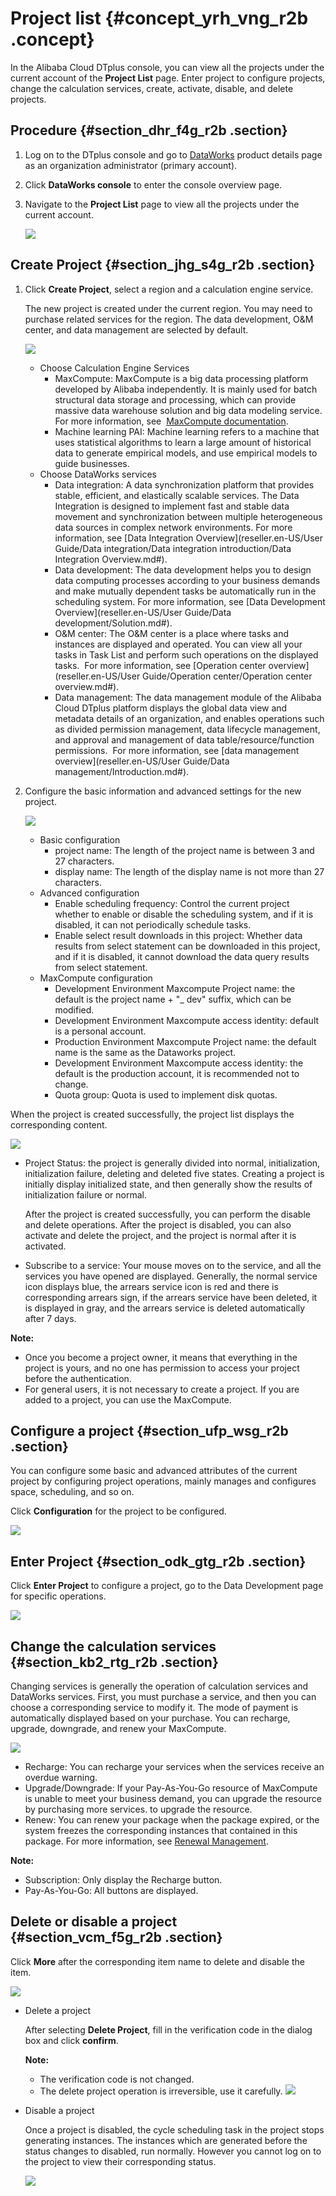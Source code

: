 # Project list {#concept_yrh_vng_r2b .concept}

In the Alibaba Cloud DTplus console, you can view all the projects under the current account of the **Project List** page. Enter project to configure projects, change the calculation services, create, activate, disable, and delete projects.

## Procedure {#section_dhr_f4g_r2b .section}

1.  Log on to the DTplus console and go to [DataWorks](https://www.alibabacloud.com/product/ide) product details page as an organization administrator \(primary account\).
2.  Click **DataWorks console** to enter the console overview page.
3.  Navigate to the **Project List** page to view all the projects under the current account.

    ![](http://static-aliyun-doc.oss-cn-hangzhou.aliyuncs.com/assets/img/16187/15408837868729_en-US.jpg)


## Create Project {#section_jhg_s4g_r2b .section}

1.  Click **Create Project**, select a region and a calculation engine service.

    The new project is created under the current region. You may need to purchase related services for the region. The data development, O&M center, and data management are selected by default.

    ![](http://static-aliyun-doc.oss-cn-hangzhou.aliyuncs.com/assets/img/16187/15408837868730_en-US.png)

    -   Choose Calculation Engine Services
        -   MaxCompute: MaxCompute is a big data processing platform developed by Alibaba independently. It is mainly used for batch structural data storage and processing, which can provide massive data warehouse solution and big data modeling service. For more information, see  [MaxCompute documentation](https://www.alibabacloud.com/product/maxcompute).
        -   Machine learning PAI: Machine learning refers to a machine that uses statistical algorithms to learn a large amount of historical data to generate empirical models, and use empirical models to guide businesses.
    -   Choose DataWorks services
        -   Data integration: A data synchronization platform that provides stable, efficient, and elastically scalable services. The Data Integration is designed to implement fast and stable data movement and synchronization between multiple heterogeneous data sources in complex network environments. For more information, see [Data Integration Overview](reseller.en-US/User Guide/Data integration/Data integration introduction/Data Integration Overview.md#).
        -   Data development: The data development helps you to design data computing processes according to your business demands and make mutually dependent tasks be automatically run in the scheduling system. For more information, see [Data Development Overview](reseller.en-US/User Guide/Data development/Solution.md#).
        -   O&M center: The O&M center is a place where tasks and instances are displayed and operated. You can view all your tasks in Task List and perform such operations on the displayed tasks.  For more information, see [Operation center overview](reseller.en-US/User Guide/Operation center/Operation center overview.md#).
        -   Data management: The data management module of the Alibaba Cloud DTplus platform displays the global data view and metadata details of an organization, and enables operations such as divided permission management, data lifecycle management, and approval and management of data table/resource/function permissions.  For more information, see [data management overview](reseller.en-US/User Guide/Data management/Introduction.md#).
2.  Configure the basic information and advanced settings for the new project.

    ![](http://static-aliyun-doc.oss-cn-hangzhou.aliyuncs.com/assets/img/16187/15408837868731_en-US.png)

    -   Basic configuration
        -   project name: The length of the project name is between 3 and 27 characters.
        -   display name: The length of the display name is not more than 27 characters.
    -   Advanced configuration
        -   Enable scheduling frequency: Control the current project whether to enable or disable the scheduling system, and if it is disabled, it can not periodically schedule tasks.
        -   Enable select result downloads in this project: Whether data results from select statement can be downloaded in this project, and if it is disabled, it cannot download the data query results from select statement.
    -   MaxCompute configuration
        -   Development Environment Maxcompute Project name: the default is the project name + "\_ dev" suffix, which can be modified.
        -   Development Environment Maxcompute access identity: default is a personal account.
        -   Production Environment Maxcompute Project name: the default name is the same as the Dataworks project.
        -   Development Environment Maxcompute access identity: the default is the production account, it is recommended not to change.
        -   Quota group: Quota is used to implement disk quotas.

When the project is created successfully, the project list displays the corresponding content.

![](http://static-aliyun-doc.oss-cn-hangzhou.aliyuncs.com/assets/img/16187/15408837868732_en-US.jpg)

-   Project Status: the project is generally divided into normal, initialization, initialization failure, deleting and deleted five states. Creating a project is initially display initialized state, and then generally show the results of initialization failure or normal.

    After the project is created successfully, you can perform the disable and delete operations. After the project is disabled, you can also activate and delete the project, and the project is normal after it is activated.

-   Subscribe to a service: Your mouse moves on to the service, and all the services you have opened are displayed. Generally, the normal service icon displays blue, the arrears service icon is red and there is corresponding arrears sign, if the arrears service have been deleted, it is displayed in gray, and the arrears service is deleted automatically after 7 days.

**Note:** 

-   Once you become a project owner, it means that everything in the project is yours, and no one has permission to access your project before the authentication.
-   For general users, it is not necessary to create a project. If you are added to a project, you can use the MaxCompute.

## Configure a project {#section_ufp_wsg_r2b .section}

You can configure some basic and advanced attributes of the current project by configuring project operations, mainly manages and configures space, scheduling, and so on.

Click **Configuration** for the project to be configured.

![](http://static-aliyun-doc.oss-cn-hangzhou.aliyuncs.com/assets/img/16187/15408837868733_en-US.jpg)

## Enter Project {#section_odk_gtg_r2b .section}

Click **Enter Project** to configure a project, go to the Data Development page for specific operations.

![](http://static-aliyun-doc.oss-cn-hangzhou.aliyuncs.com/assets/img/16187/15408837868734_en-US.jpg)

## Change the calculation services {#section_kb2_rtg_r2b .section}

Changing services is generally the operation of calculation services and DataWorks services. First, you must purchase a service, and then you can choose a corresponding service to modify it. The mode of payment is automatically displayed based on your purchase. You can recharge, upgrade, downgrade, and renew your MaxCompute.

![](http://static-aliyun-doc.oss-cn-hangzhou.aliyuncs.com/assets/img/16187/15408837868735_en-US.jpg)

-   Recharge: You can recharge your services when the services receive an overdue warning.
-   Upgrade/Downgrade: If your Pay-As-You-Go resource of MaxCompute is unable to meet your business demand, you can upgrade the resource by purchasing more services. to upgrade the resource.
-   Renew: You can renew your package when the package expired, or the system freezes the corresponding instances that contained in this package. For more information, see [Renewal Management](https://www.alibabacloud.com/help/doc-detail/74875.htm).

**Note:** 

-   Subscription: Only display the Recharge button.
-   Pay-As-You-Go: All buttons are displayed.

## Delete or disable a project {#section_vcm_f5g_r2b .section}

Click **More** after the corresponding item name to delete and disable the item.

![](http://static-aliyun-doc.oss-cn-hangzhou.aliyuncs.com/assets/img/16187/15408837868736_en-US.jpg)

-   Delete a project

    After selecting **Delete Project**, fill in the verification code in the dialog box and click **confirm**.

    **Note:** 

    -   The verification code is not changed.
    -   The delete project operation is irreversible, use it carefully.
    ![](http://static-aliyun-doc.oss-cn-hangzhou.aliyuncs.com/assets/img/16187/15408837878737_en-US.jpg)

-   Disable a project

    Once a project is disabled, the cycle scheduling task in the project stops generating instances. The instances which are generated before the status changes to disabled, run normally. However you cannot log on to the project to view their corresponding status.

    ![](http://static-aliyun-doc.oss-cn-hangzhou.aliyuncs.com/assets/img/16187/15408837878738_en-US.jpg)


